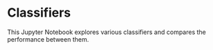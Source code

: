 # Classifiers
This Jupyter Notebook explores various classifiers and compares the performance between them.
